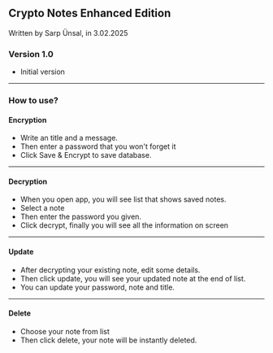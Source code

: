 ## Crypto Notes Enhanced Edition
Written by Sarp Ünsal, in 3.02.2025

### Version 1.0
* Initial version

----
### How to use?
#### Encryption

- Write an title and a message.
- Then enter a password that you won't forget it
- Click Save & Encrypt to save database.

----


#### Decryption

- When you open app, you will see list that shows saved notes.
- Select a note
- Then enter the password you given.
- Click decrypt, finally you will see all the information on screen


----

#### Update

- After decrypting your existing note, edit some details.
- Then click update, you will see your updated note at the end of list.
- You can update your password, note and title.

----

#### Delete

- Choose your note from list
- Then click delete, your note will be instantly deleted.